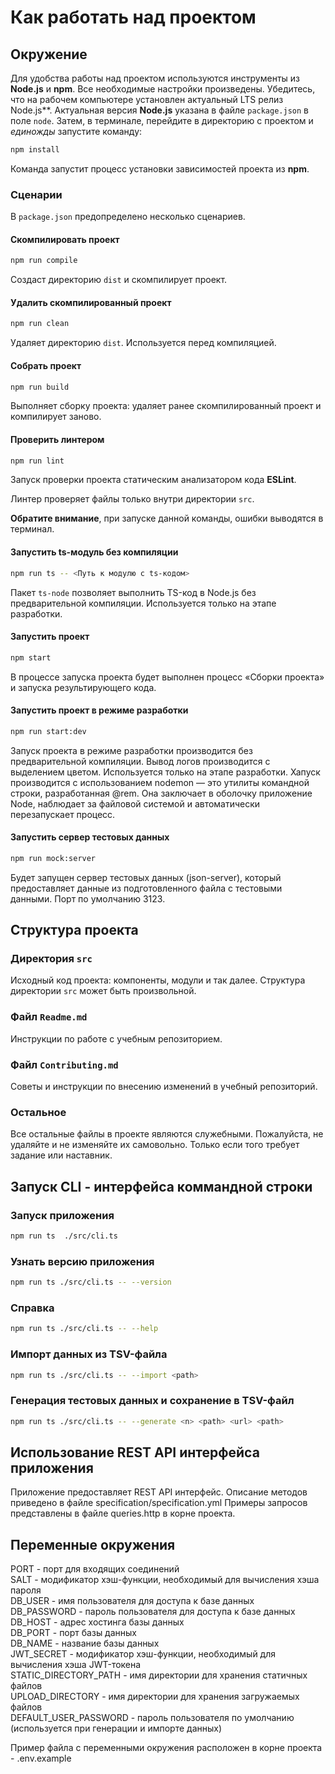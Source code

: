 # Как работать над проектом

## Окружение

Для удобства работы над проектом используются инструменты из **Node.js** и **npm**. Все необходимые настройки произведены. Убедитесь, что на рабочем компьютере установлен актуальный LTS релиз Node.js**. Актуальная версия **Node.js** указана в файле `package.json` в поле `node`. Затем, в терминале, перейдите в директорию с проектом и _единожды_ запустите команду:

```bash
npm install
```

Команда запустит процесс установки зависимостей проекта из **npm**.

### Сценарии

В `package.json` предопределено несколько сценариев.

#### Скомпилировать проект

```bash
npm run compile
```

Создаст директорию `dist` и скомпилирует проект.

#### Удалить скомпилированный проект

```bash
npm run clean
```

Удаляет директорию `dist`. Используется перед компиляцией.

#### Собрать проект

```bash
npm run build
```

Выполняет сборку проекта: удаляет ранее скомпилированный проект и компилирует заново.

#### Проверить линтером

```bash
npm run lint
```

Запуск проверки проекта статическим анализатором кода **ESLint**.

Линтер проверяет файлы только внутри директории `src`.

**Обратите внимание**, при запуске данной команды, ошибки выводятся в терминал.

#### Запустить ts-модуль без компиляции

```bash
npm run ts -- <Путь к модулю с ts-кодом>
```

Пакет `ts-node` позволяет выполнить TS-код в Node.js без предварительной компиляции. Используется только на этапе разработки.

#### Запустить проект

```bash
npm start
```

В процессе запуска проекта будет выполнен процесс «Сборки проекта» и запуска результирующего кода.

#### Запустить проект в режиме разработки

```bash
npm run start:dev
```

Запуск проекта в режиме разработки производится без предварительной компиляции. Вывод логов производится с выделением цветом. Используется только на этапе разработки.
Хапуск производится с использованием nodemon — это утилиты командной строки, разработанная @rem. Она заключает в оболочку приложение Node, наблюдает за файловой системой и автоматически перезапускает процесс. 

#### Запустить сервер тестовых данных

```bash
npm run mock:server
```

Будет запущен сервер тестовых данных (json-server), который предоставляет данные из подготовленного файла с тестовыми данными. Порт по умолчанию 3123.


## Структура проекта

### Директория `src`

Исходный код проекта: компоненты, модули и так далее. Структура директории `src` может быть произвольной.

### Файл `Readme.md`

Инструкции по работе с учебным репозиторием.

### Файл `Contributing.md`

Советы и инструкции по внесению изменений в учебный репозиторий.

### Остальное

Все остальные файлы в проекте являются служебными. Пожалуйста, не удаляйте и не изменяйте их самовольно. Только если того требует задание или наставник.

## Запуск CLI - интерфейса коммандной строки
### Запуск приложения
```bash
npm run ts  ./src/cli.ts
```
### Узнать версию приложения
```bash
npm run ts ./src/cli.ts -- --version 
```
### Справка
```bash
npm run ts ./src/cli.ts -- --help
```
### Импорт данных из TSV-файла
```bash
npm run ts ./src/cli.ts -- --import <path> 
```
### Генерация тестовых данных и сохранение в TSV-файл
```bash
npm run ts ./src/cli.ts -- --generate <n> <path> <url> <path> 
```

## Использование REST API интерфейса приложения
Приложение предоставляет REST API интерфейс. Описание методов приведено в файле specification/specification.yml
Примеры запросов представлены в файле queries.http в корне проекта.


## Переменные окружения

PORT - порт для входящих соединений<br>
SALT - модификатор хэш-функции, необходимый для вычисления хэша пароля<br>
DB_USER - имя пользователя для доступа к базе данных<br>
DB_PASSWORD - пароль пользователя для доступа к базе данных<br>
DB_HOST - адрес хостинга базы данных<br>
DB_PORT - порт базы данных<br>
DB_NAME - название базы данных<br>
JWT_SECRET - модификатор хэш-функции, необходимый для вычисления хэша JWT-токена<br>
STATIC_DIRECTORY_PATH - имя директории для хранения статичных файлов<br>
UPLOAD_DIRECTORY - имя директории для хранения загружаемых файлов<br>
DEFAULT_USER_PASSWORD - пароль пользователя по умолчанию (используется при генерации и импорте данных)<br>

Пример файла с переменными окружения расположен в корне проекта - .env.example

